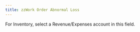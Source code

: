 ```yaml
---
title: zzWork Order Abnormal Loss
---
```



For Inventory, select a Revenue/Expenses account in this field.
